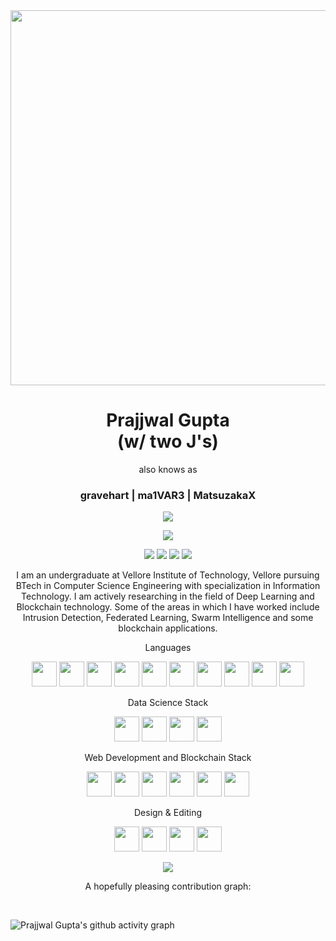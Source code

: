 <div align="center">
<!-- <img src="https://media.giphy.com/media/3o7aCYCZL0hA0S5Ff2/giphy.gif?cid=790b7611daa23e75f720c15a68d510b173286b0d4ccda82c&rid=giphy.gif&ct=s" width="200"> -->
<img src="https://media.giphy.com/media/5Zesu5VPNGJlm/giphy-downsized.gif?cid=790b76116a38e6304ccc9ef692471b63191a4bc303f7476a&rid=giphy-downsized.gif&ct=g" width="600">
</div>

<h1 align="center" style="border-bottom: none">Prajjwal Gupta <br>(w/ two J's)</h1>
<p align="center"> also knows as </p>
<h3 align="center"> <b>gravehart</b> | <b>ma1VAR3</b> | <b>MatsuzakaX</b></h3>
<p align="center">
  <img src="https://readme-typing-svg.herokuapp.com/?lines=Let's+talk+in+data+or+tokens!&font=Fira%20Code&center=true&width=380&height=50">
</p>
<div align="center">

![](https://komarev.com/ghpvc/?username=ma1VAR3&color=blue)

</div>

<p align="center">
<a href="https://twitter.com/withtwojs"><img src="https://img.shields.io/badge/withtwojs-%231DA1F2.svg?style=for-the-badge&logo=Twitter&logoColor=white" /></a>
<a href="https://www.instagram.com/prajjwalgupta_/"><img src="https://img.shields.io/badge/prajjwalgupta_-%23E4405F.svg?style=for-the-badge&logo=Instagram&logoColor=white" /></a>
<a href="https://www.linkedin.com/in/prajjwal-gupta-9bb9381a5/"><img src="https://img.shields.io/badge/linkedin-%230077B5.svg?style=for-the-badge&logo=linkedin&logoColor=white"/></a>   
<a href="https://www.youtube.com/channel/UCOSzXxncJLngdEEhMAR5Lww"><img src="https://img.shields.io/badge/GraveTV-%23FF0000.svg?style=for-the-badge&logo=YouTube&logoColor=white"/></a> 
</p>

<!-- <img src="https://github.com/ma1VAR3/ma1VAR3/blob/f27fa808e47da5c91ae2b5d49c10546f24fb9888/Prajjwal%20Gupta.png"> -->

<p align="center">I am an undergraduate at Vellore Institute of Technology, Vellore pursuing BTech in Computer Science Engineering with specialization in Information Technology. I am actively researching in the field of Deep Learning and Blockchain technology. Some of the areas in which I have worked include Intrusion Detection, Federated Learning, Swarm Intelligence and some blockchain applications.</p>

<!-- <div align="center">

<img src="https://media.giphy.com/media/5Zesu5VPNGJlm/giphy.gif?cid=790b76116a38e6304ccc9ef692471b63191a4bc303f7476a&rid=giphy.gif&ct=g" width="100">
</div>
<h3>Some of the papers I'm working on</h3> -->

<p align="center">Languages</p>
<p align="center">
<img src="https://cdn.jsdelivr.net/gh/devicons/devicon/icons/python/python-original.svg" width="40"/>
<img src="https://cdn.jsdelivr.net/gh/devicons/devicon/icons/c/c-original.svg" width="40"/>
<img src="https://cdn.jsdelivr.net/gh/devicons/devicon/icons/cplusplus/cplusplus-original.svg" width="40"/>
<img src="https://cdn.jsdelivr.net/gh/devicons/devicon/icons/java/java-original.svg" width="40"/>
<img src="https://cdn.jsdelivr.net/gh/devicons/devicon/icons/html5/html5-original.svg" width="40"/>
<img src="https://cdn.jsdelivr.net/gh/devicons/devicon/icons/css3/css3-original.svg" width="40"/>
<img src="https://cdn.jsdelivr.net/gh/devicons/devicon/icons/javascript/javascript-original.svg" width="40"/>
<img src="https://cdn.jsdelivr.net/gh/devicons/devicon/icons/mysql/mysql-original.svg" width="40"/>
<img src="https://banner2.cleanpng.com/20180411/kjq/kisspng-solidity-ethereum-blockchain-smart-contract-progra-blockchain-5ace81fe0c9514.6143250015234831340515.jpg" width="40"/>
<!-- solidity -->
<img src="https://cdn.jsdelivr.net/gh/devicons/devicon/icons/bash/bash-original.svg" width="40"/>
</p>

<p align="center">Data Science Stack</p>
<p align="center">
<img src="https://cdn.jsdelivr.net/gh/devicons/devicon/icons/tensorflow/tensorflow-original.svg" width="40"/>
<img src="https://cdn.jsdelivr.net/gh/devicons/devicon/icons/jupyter/jupyter-original-wordmark.svg" width="40"/>
<img src="https://cdn.jsdelivr.net/gh/devicons/devicon/icons/numpy/numpy-original.svg" width="40"/>
<img src="https://cdn.jsdelivr.net/gh/devicons/devicon/icons/pandas/pandas-original.svg" width="40"/>
</p>

<p align="center">Web Development and Blockchain Stack</p>
<p align="center">
<img src="https://cdn.jsdelivr.net/gh/devicons/devicon/icons/bootstrap/bootstrap-original.svg" width="40"/>
<img src="https://cdn.jsdelivr.net/gh/devicons/devicon/icons/express/express-original.svg" width="40"/>
<img src="https://cdn.jsdelivr.net/gh/devicons/devicon/icons/nodejs/nodejs-original.svg" width="40"/>
<img src="https://cdn.jsdelivr.net/gh/devicons/devicon/icons/react/react-original.svg" width="40"/>
<img src="https://cdn.jsdelivr.net/gh/devicons/devicon/icons/mongodb/mongodb-original.svg" width="40"/>
<img src="https://cdn.jsdelivr.net/gh/devicons/devicon/icons/mocha/mocha-plain.svg" width="40"/>
</p>

<p align="center">Design & Editing</p>
<p align="center">
<img src="https://cdn.jsdelivr.net/gh/devicons/devicon/icons/aftereffects/aftereffects-original.svg" width="40"/>
<img src="https://cdn.jsdelivr.net/gh/devicons/devicon/icons/premierepro/premierepro-plain.svg" width="40"/>
<img src="https://cdn.jsdelivr.net/gh/devicons/devicon/icons/canva/canva-original.svg" width="40"/>
<img src="https://cdn.jsdelivr.net/gh/devicons/devicon/icons/figma/figma-original.svg" width="40"/>
</p>

<div align="center">
<img src="https://media.giphy.com/media/l378B1B0BqDHJPmJG/giphy.gif">
</div>

<p align="center">A hopefully pleasing contribution graph:</p>
<!-- 
[![GitHub Streak](https://github-readme-streak-stats.herokuapp.com/?user=ma1VAR3)](https://git.io/streak-stats) -->
<br>

![Prajjwal Gupta's github activity graph](https://activity-graph.herokuapp.com/graph?username=ma1VAR3&theme=react-dark)

<!-- <h3>A brief resume</h3>
<hr>

```json
{
  "joined": "3 years ago",
  "repos": "55",
  "repos_contributed_to": "27",
  "commits": "1711",
  "stars": "302",
  "issues": "19",
  "pull_requests": "127"
}
```

<br> -->
<br>

<!-- <div align="center">
  <img src="https://github-profile-trophy.vercel.app/?username=khalby786&column=7&theme=onedark" />
</div> -->
